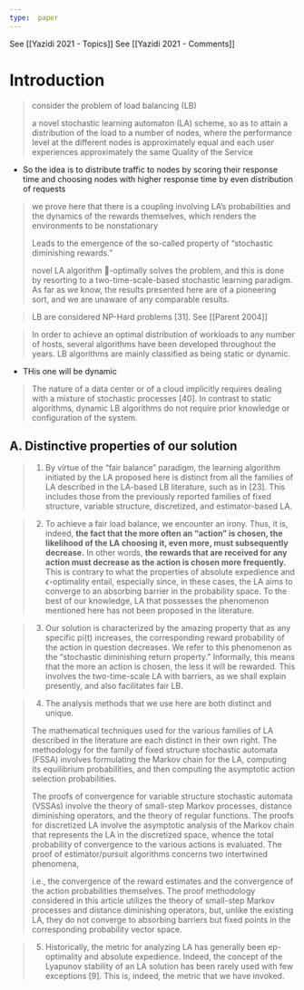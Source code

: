 ```yaml
---
type:  paper  
---
```



See [[Yazidi 2021 - Topics]]
See [[Yazidi 2021 - Comments]]

# Introduction
> consider the problem of load balancing (LB)
> 
> a novel stochastic learning automaton (LA) scheme, so as to attain a distribution of the load to a number of nodes, where the performance level at the different nodes is approximately equal and each user experiences approximately the same Quality of the Service
- So the idea is to distribute traffic to nodes by scoring their response time and choosing nodes with higher response time by even distribution of requests

> we prove here that there is a coupling involving LA’s probabilities and the dynamics of the rewards themselves, which renders the environments to be nonstationary
>
>Leads to the emergence of the so-called property of “stochastic diminishing rewards.”
> 
> novel LA algorithm -optimally solves the problem, and this is done by resorting to a two-time-scale-based stochastic learning paradigm. As far as we know, the results presented here are of a pioneering sort, and we are unaware of any comparable results.

> LB are considered NP-Hard problems [31].
See [[Parent 2004]]

> In order to achieve an optimal distribution of workloads to any number of hosts, several algorithms have been developed throughout the years. LB algorithms are mainly classified as being static or dynamic.
- THis one will be dynamic
> The nature of a data center or of a cloud implicitly requires dealing with a mixture of stochastic processes [40]. In contrast to static algorithms, dynamic LB algorithms do not require prior knowledge or configuration of the system.


## A. Distinctive properties of our solution
> 1) By virtue of the “fair balance” paradigm, the learning algorithm initiated by the LA proposed here is distinct from all the families of LA described in the LA-based LB literature, such as in [23]. This includes those from the previously reported families of fixed structure, variable structure, discretized, and estimator-based LA.

> 2) To achieve a fair load balance, we encounter an irony. Thus, it is, indeed, **the fact that the more often an “action” is chosen, the likelihood of the LA choosing it, even more, must subsequently decrease.** In other words, **the rewards that are received for any action must decrease as the action is chosen more frequently.** This is contrary to what the properties of absolute expedience and $\epsilon$-optimality entail, especially since, in these cases, the LA aims to converge to an absorbing barrier in the probability space. To the best of our knowledge, LA that possesses the phenomenon mentioned here has not been proposed in the literature. 

> 3) Our solution is characterized by the amazing property that as any specific pi(t) increases, the corresponding reward probability of the action in question decreases. We refer to this phenomenon as the “stochastic diminishing return property.” Informally, this means that the more an action is chosen, the less it will be rewarded. This involves the two-time-scale LA with barriers, as we shall explain presently, and also facilitates fair LB.

> 4) The analysis methods that we use here are both distinct and unique. 
> 
> The mathematical techniques used for the various families of LA described in the literature are each distinct in their own right. 
> The methodology for the family of fixed structure stochastic automata (FSSA) involves formulating the Markov chain for the LA, computing its equilibrium probabilities, and then computing the asymptotic action selection probabilities. 
> 
> The proofs of convergence for variable structure stochastic automata (VSSAs) involve the theory of small-step Markov processes, distance diminishing operators, and the theory of regular functions. The proofs for discretized LA involve the asymptotic analysis of the Markov chain that represents the LA in the discretized space, whence the total probability of convergence to the various actions is evaluated. The proof of estimator/pursuit algorithms concerns two intertwined phenomena, 
> 
> i.e., the convergence of the reward estimates and the convergence of the action probabilities themselves. The proof methodology considered in this article utilizes the theory of small-step Markov processes and distance diminishing operators, but, unlike the existing LA, they do not converge to absorbing barriers but fixed points in the corresponding probability vector space.

> 5) Historically, the metric for analyzing LA has generally been ep-optimality and absolute expedience. Indeed, the concept of the Lyapunov stability of an LA solution has been rarely used with few exceptions [9]. This is, indeed, the metric that we have invoked.